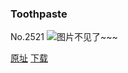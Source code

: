 ### Toothpaste
No.2521
![图片不见了~~~](https://imgs.xkcd.com/comics/toothpaste.png)

[原址](https://xkcd.com//2521) [下载](https://imgs.xkcd.com/comics/toothpaste.png)

